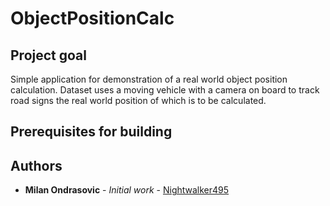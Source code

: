 # ObjectPositionCalc

## Project goal

Simple application for demonstration of a real world object position calculation.
Dataset uses a moving vehicle with a camera on board to track road signs the real world position of which is to be calculated.

## Prerequisites for building

## Authors

* **Milan Ondrasovic** - *Initial work* - [Nightwalker495](https://github.com/Nightwalker495)
